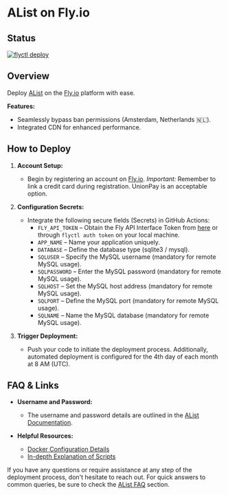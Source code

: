 # AList on Fly.io

## Status
[![flyctl deploy](https://github.com/Cantue35/alist-flyio/actions/workflows/main.yml/badge.svg)](https://github.com/Cantue35/alist-flyio/actions/workflows/main.yml)

## Overview
Deploy [AList](https://github.com/alist-org/alist) on the [Fly.io](https://fly.io) platform with ease.

**Features:**
- Seamlessly bypass ban permissions (Amsterdam, Netherlands 🇳🇱).
- Integrated CDN for enhanced performance.

## How to Deploy
1. **Account Setup:**
   - Begin by registering an account on [Fly.io](https://fly.io/). *Important:* Remember to link a credit card during registration. UnionPay is an acceptable option.

2. **Configuration Secrets:**
   - Integrate the following secure fields (Secrets) in GitHub Actions:
      - `FLY_API_TOKEN` – Obtain the Fly API Interface Token from [here](https://web.fly.io/user/personal_access_tokens) or through `flyctl auth token` on your local machine.
      - `APP_NAME` – Name your application uniquely.
      - `DATABASE` – Define the database type (sqlite3 / mysql).
      - `SQLUSER` – Specify the MySQL username (mandatory for remote MySQL usage).
      - `SQLPASSWORD` – Enter the MySQL password (mandatory for remote MySQL usage).
      - `SQLHOST` – Set the MySQL host address (mandatory for remote MySQL usage).
      - `SQLPORT` – Define the MySQL port (mandatory for remote MySQL usage).
      - `SQLNAME` – Name the MySQL database (mandatory for remote MySQL usage).

3. **Trigger Deployment:**
   - Push your code to initiate the deployment process. Additionally, automated deployment is configured for the 4th day of each month at 8 AM (UTC).

## FAQ & Links
- **Username and Password:**
   - The username and password details are outlined in the [AList Documentation](https://alist.nn.ci/guide/install).

- **Helpful Resources:**
   - [Docker Configuration Details](https://github.com/Cantue35/alist-flyio/blob/main/docker.md)
   - [In-depth Explanation of Scripts](https://github.com/Cantue35/alist-flyio/blob/main/scripts.md)

If you have any questions or require assistance at any step of the deployment process, don't hesitate to reach out. For quick answers to common queries, be sure to check the [AList FAQ](https://alist.nn.ci/faq/) section.
